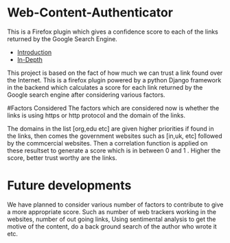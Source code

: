# Web-Content-Authenticator
This is a Firefox plugin which gives a confidence score to each of the links returned by the Google Search Engine.

<ul>
  <li><a href="#Intro">Introduction</a></li>
    <li><a href="Depth">In-Depth</a></li>
  </ul>
  
  <p id="Intro">This project is based on the fact of how much we can trust a link found over the Internet. This is a firefox plugin powered by a python Django framework in the backend which calculates a score for each link returned by the Google search engine after considering various factors.
  </p>
  
  <p id="Depth">
  #Factors Considered 
  The factors which are considered now is whether the links is using https or http protocol and the domain of the links.
  
  The domains in the list [org,edu etc] are given higher priorities if found in the links, then comes the government websites such as [in,uk, etc] followed by the commcercial websites.
  Then a correlation function is applied on these resultset to generate a score which is in between 0 and 1 . Higher the score, better trust worthy are the links.
  </p>
  
# Future developments
We have planned to consider various number of factors to contribute to give a more appropriate score. Such as number of web trackers working in the websites, number of out going links, Using sentimental analysis to get the motive of the content, do a back ground search of the author who wrote it etc. 


  
